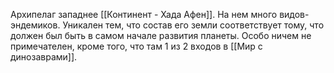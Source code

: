 Архипелаг западнее [[Континент - Хада Афен]]. На нем много видов-эндемиков. Уникален тем, что состав его земли соответствует тому, что должен был быть в самом начале развития планеты. Особо ничем не примечателен, кроме того, что там 1 из 2 входов в [[Мир с динозаврами]].